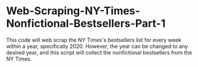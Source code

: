 # Web-Scraping-NY-Times-Nonfictional-Bestsellers-Part-1
This code will web scrap the NY Times's bestsellers list for every week within a year, specifically 2020. However, the year can be changed to any desired year, and this script will collect the nonfictional bestsellers from the NY Times.

